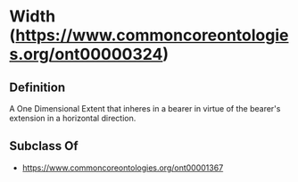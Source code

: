 # Width (https://www.commoncoreontologies.org/ont00000324)

## Definition
A One Dimensional Extent that inheres in a bearer in virtue of the bearer's extension in a horizontal direction.

## Subclass Of
- https://www.commoncoreontologies.org/ont00001367

